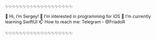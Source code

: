 ✨✨✨✨✨✨✨✨✨✨✨✨✨✨✨✨✨✨✨

👋 Hi, I’m Sergey!
👀 I’m interested in programming for iOS
🌱 I’m currently learning SwiftUI
📫 How to reach me: Telegram - @FriadoR

✨✨✨✨✨✨✨✨✨✨✨✨✨✨✨✨✨✨✨

